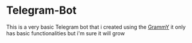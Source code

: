 # Telegram-Bot

This is a very basic Telegram bot that i created using the [GrammY](https://grammy.dev/plugins/menu.html#introduction)
it only has basic functionalities but i'm sure it will grow
